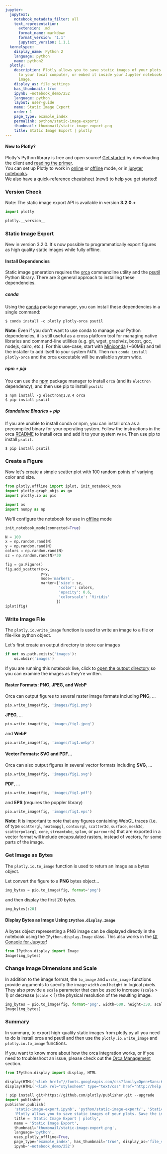 ```yaml
---
jupyter:
  jupytext:
    notebook_metadata_filter: all
    text_representation:
      extension: .md
      format_name: markdown
      format_version: '1.1'
      jupytext_version: 1.1.1
  kernelspec:
    display_name: Python 2
    language: python
    name: python2
  plotly:
    description: Plotly allows you to save static images of your plots. Save the image
      to your local computer, or embed it inside your Jupyter notebooks as a static
      image.
    display_as: file_settings
    has_thumbnail: true
    ipynb: ~notebook_demo/252
    language: python
    layout: user-guide
    name: Static Image Export
    order: 1
    page_type: example_index
    permalink: python/static-image-export/
    thumbnail: thumbnail/static-image-export.png
    title: Static Image Export | plotly
---
```


#### New to Plotly?
Plotly's Python library is free and open source! [Get started](https://plot.ly/python/getting-started/) by downloading the client and [reading the primer](https://plot.ly/python/getting-started/).
<br>You can set up Plotly to work in [online](https://plot.ly/python/getting-started/#initialization-for-online-plotting) or [offline](https://plot.ly/python/getting-started/#initialization-for-offline-plotting) mode, or in [jupyter notebooks](https://plot.ly/python/getting-started/#start-plotting-online).
<br>We also have a quick-reference [cheatsheet](https://images.plot.ly/plotly-documentation/images/python_cheat_sheet.pdf) (new!) to help you get started!

### Version Check
Note: The static image export API is available in version <b>3.2.0.+</b><br>

```python
import plotly

plotly.__version__
```

<!-- #region -->
### Static Image Export
New in version 3.2.0. It's now possible to programmatically export figures as high quality static images while fully offline.

#### Install Dependencies
Static image generation requires the [orca](https://github.com/plotly/orca) commandline utility and the [psutil](https://github.com/giampaolo/psutil) Python library. There are 3 general approach to installing these dependencies.

##### conda
Using the [conda](https://conda.io/docs/) package manager, you can install these dependencies in a single command:
```
$ conda install -c plotly plotly-orca psutil
```

**Note:** Even if you don't want to use conda to manage your Python dependencies, it is still useful as a cross platform tool for managing native libraries and command-line utilities (e.g. git, wget, graphviz, boost, gcc, nodejs, cairo, etc.).  For this use-case, start with [Miniconda](https://conda.io/miniconda.html) (~60MB) and tell the installer to add itself to your system `PATH`.  Then run `conda install plotly-orca` and the orca executable will be available system wide.

##### npm + pip
You can use the [npm](https://www.npmjs.com/get-npm) package manager to install `orca` (and its `electron` dependency), and then use pip to install `psutil`:

```
$ npm install -g electron@1.8.4 orca
$ pip install psutil
```

##### Standalone Binaries + pip
If you are unable to install conda or npm, you can install orca as a precompiled binary for your operating system. Follow the instructions in the orca [README](https://github.com/plotly/orca) to install orca and add it to your system `PATH`. Then use pip to install `psutil`.

```
$ pip install psutil
```
<!-- #endregion -->

### Create a Figure
Now let's create a simple scatter plot with 100 random points of variying color and size.

```python
from plotly.offline import iplot, init_notebook_mode
import plotly.graph_objs as go
import plotly.io as pio

import os
import numpy as np
```

We'll configure the notebook for use in [offline](https://plot.ly/python/getting-started/#initialization-for-offline-plotting) mode

```python
init_notebook_mode(connected=True)
```

```python
N = 100
x = np.random.rand(N)
y = np.random.rand(N)
colors = np.random.rand(N)
sz = np.random.rand(N)*30

fig = go.Figure()
fig.add_scatter(x=x,
                y=y,
                mode='markers',
                marker={'size': sz,
                        'color': colors,
                        'opacity': 0.6,
                        'colorscale': 'Viridis'
                       })
iplot(fig)
```

### Write Image File
The `plotly.io.write_image` function is used to write an image to a file or file-like python object.

Let's first create an output directory to store our images

```python
if not os.path.exists('images'):
    os.mkdir('images')
```

If you are running this notebook live, click to [open the output directory](./images) so you can examine the images as they're written.


#### Raster Formats: PNG, JPEG, and WebP


Orca can output figures to several raster image formats including **PNG**, ...

```python
pio.write_image(fig, 'images/fig1.png')
```

**JPEG**, ...

```python
pio.write_image(fig, 'images/fig1.jpeg')
```

and **WebP**

```python
pio.write_image(fig, 'images/fig1.webp')
```

#### Vector Formats: SVG and PDF...


Orca can also output figures in several vector formats including **SVG**, ...

```python
pio.write_image(fig, 'images/fig1.svg')
```

**PDF**, ...

```python
pio.write_image(fig, 'images/fig1.pdf')
```

and **EPS** (requires the poppler library)

```python
pio.write_image(fig, 'images/fig1.eps')
```

**Note:** It is important to note that any figures containing WebGL traces (i.e. of type `scattergl`, `heatmapgl`, `contourgl`, `scatter3d`, `surface`, `mesh3d`, `scatterpolargl`, `cone`, `streamtube`, `splom`, or `parcoords`) that are exported in a vector format will include encapsulated rasters, instead of vectors, for some parts of the image.


### Get Image as Bytes
The `plotly.io.to_image` function is used to return an image as a bytes object.

Let convert the figure to a **PNG** bytes object...

```python
img_bytes = pio.to_image(fig, format='png')
```

and then display the first 20 bytes.

```python
img_bytes[:20]
```

#### Display Bytes as Image Using `IPython.display.Image`
A bytes object representing a PNG image can be displayed directly in the notebook using the `IPython.display.Image` class. This also works in the [Qt Console for Jupyter](https://qtconsole.readthedocs.io/en/stable/)!

```python
from IPython.display import Image
Image(img_bytes)
```

### Change Image Dimensions and Scale
In addition to the image format, the `to_image` and `write_image` functions provide arguments to specify the image `width` and `height` in logical pixels. They also provide a `scale` parameter that can be used to increase (`scale` > 1) or decrease (`scale` < 1) the physical resolution of the resulting image.

```python
img_bytes = pio.to_image(fig, format='png', width=600, height=350, scale=2)
Image(img_bytes)
```

### Summary
In summary, to export high-quality static images from plotly.py all you need to do is install orca and psutil and then use the `plotly.io.write_image` and `plotly.io.to_image` functions.

If you want to know more about how the orca integration works, or if you need to troubleshoot an issue, please check out the [Orca Management](../orca-management/) section.

```python
from IPython.display import display, HTML

display(HTML('<link href="//fonts.googleapis.com/css?family=Open+Sans:600,400,300,200|Inconsolata|Ubuntu+Mono:400,700" rel="stylesheet" type="text/css" />'))
display(HTML('<link rel="stylesheet" type="text/css" href="http://help.plot.ly/documentation/all_static/css/ipython-notebook-custom.css">'))

! pip install git+https://github.com/plotly/publisher.git --upgrade
import publisher
publisher.publish(
    'static-image-export.ipynb', 'python/static-image-export/', 'Static Image Export | plotly',
    'Plotly allows you to save static images of your plots. Save the image to your local computer, or embed it inside your Jupyter notebooks as a static image.',
    title = 'Static Image Export | plotly',
    name = 'Static Image Export',
    thumbnail='thumbnail/static-image-export.png',
    language='python',
    uses_plotly_offline=True,
    page_type='example_index', has_thumbnail='true', display_as='file_settings', order=1,
    ipynb='~notebook_demo/252')
```

```python

```
